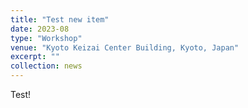 ```yaml
---
title: "Test new item"
date: 2023-08
type: "Workshop"
venue: "Kyoto Keizai Center Building, Kyoto, Japan"
excerpt: ""
collection: news
---
```


Test!